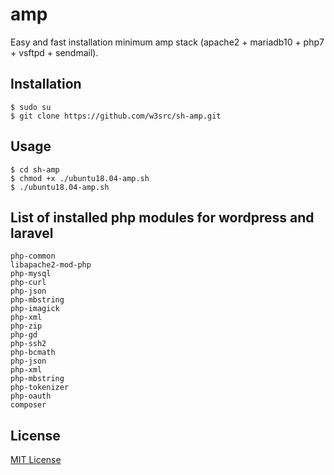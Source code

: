# amp   
Easy and fast installation minimum amp stack (apache2 + mariadb10 + php7 + vsftpd + sendmail).   

## Installation   
```
$ sudo su
$ git clone https://github.com/w3src/sh-amp.git
```

## Usage   
```
$ cd sh-amp
$ chmod +x ./ubuntu18.04-amp.sh
$ ./ubuntu18.04-amp.sh
```

## List of installed php modules for wordpress and laravel   
```
php-common
libapache2-mod-php
php-mysql
php-curl
php-json
php-mbstring
php-imagick
php-xml
php-zip
php-gd
php-ssh2
php-bcmath
php-json
php-xml
php-mbstring
php-tokenizer
php-oauth
composer
```

## License   
[MIT License](LICENSE)   
